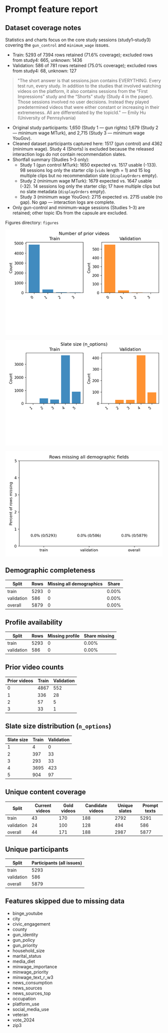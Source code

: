 # Prompt feature report

## Dataset coverage notes

Statistics and charts focus on the core study sessions (study1–study3) covering the `gun_control` and `minimum_wage` issues.

- Train: 5293 of 7394 rows retained (71.6% coverage); excluded rows from study4: 665, unknown: 1436
- Validation: 586 of 781 rows retained (75.0% coverage); excluded rows from study4: 68, unknown: 127

> "The short answer is that sessions.json contains EVERYTHING.
Every test run, every study.
In addition to the studies that involved watching videos on the platform,
it also contains sessions from the “First Impressions” study and the “Shorts” study
(Study 4 in the paper).
Those sessions involved no user decisions.
Instead they played predetermined videos that were
either constant or increasing in their extremeness.
All are differentiated by the topicId." — Emily Hu (University of Pennsylvania)

- Original study participants: 1,650 (Study 1 — gun rights)
  1,679 (Study 2 — minimum wage MTurk), and 2,715 (Study 3 — minimum wage YouGov).
- Cleaned dataset participants captured here: 1517 (gun control) and 4362 (minimum wage).
  Study 4 (Shorts) is excluded because the released interaction logs
  do not contain recommendation slates.
- Shortfall summary (Studies 1–3 only):
  - Study 1 (gun control MTurk): 1650 expected vs. 1517 usable (-133).
    98 sessions log only the starter clip (`vids` length = 1) and 15 log multiple clips but no recommendation slate (`displayOrders` empty).
  - Study 2 (minimum wage MTurk): 1679 expected vs. 1647 usable (-32).
    14 sessions log only the starter clip; 17 have multiple clips but no slate metadata (`displayOrders` empty).
  - Study 3 (minimum wage YouGov): 2715 expected vs. 2715 usable (no gap).
    No gap — interaction logs are complete.
- Only gun-control and minimum-wage sessions (Studies 1–3) are retained;
  other topic IDs from the capsule are excluded.

Figures directory: `figures`

![Prior history distribution](figures/prior_history_counts.png)

![Slate size distribution](figures/slate_size_counts.png)

![Demographic coverage](figures/demographic_missing_counts.png)

## Demographic completeness

| Split | Rows | Missing all demographics | Share |
|-------|------|--------------------------|-------|
| train | 5293 | 0 | 0.00% |
| validation | 586 | 0 | 0.00% |
| overall | 5879 | 0 | 0.00% |

## Profile availability

| Split | Rows | Missing profile | Share missing |
|-------|------|-----------------|---------------|
| train | 5293 | 0 | 0.00% |
| validation | 586 | 0 | 0.00% |

## Prior video counts

| Prior videos | Train | Validation |
|--------------|-------|------------|
| 0 | 4867 | 552 |
| 1 | 336 | 28 |
| 2 | 57 | 5 |
| 3 | 33 | 1 |

## Slate size distribution (`n_options`)

| Slate size | Train | Validation |
|------------|-------|------------|
| 1 | 4 | 0 |
| 2 | 397 | 33 |
| 3 | 293 | 33 |
| 4 | 3695 | 423 |
| 5 | 904 | 97 |

## Unique content coverage

| Split | Current videos | Gold videos | Candidate videos | Unique slates | Prompt texts |
|-------|----------------|-------------|------------------|---------------|--------------|
| train | 43 | 170 | 188 | 2792 | 5291 |
| validation | 24 | 100 | 128 | 494 | 586 |
| overall | 44 | 171 | 188 | 2987 | 5877 |

## Unique participants

| Split | Participants (all issues) |
|-------|---------------------------|
| train | 5293 |
| validation | 586 |
| overall | 5879 |

## Features skipped due to missing data

- binge_youtube
- city
- civic_engagement
- county
- gun_identity
- gun_policy
- gun_priority
- household_size
- marital_status
- media_diet
- minwage_importance
- minwage_priority
- minwage_text_r_w3
- news_consumption
- news_sources
- news_sources_top
- occupation
- platform_use
- social_media_use
- veteran
- vote_2024
- zip3
